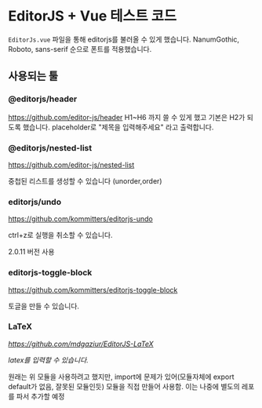 # EditorJS + Vue 테스트 코드

`EditorJs.vue` 파일을 통해 editorjs를 불러올 수 있게 했습니다.
NanumGothic, Roboto, sans-serif 순으로 폰트를 적용했습니다.

## 사용되는 툴

### @editorjs/header

https://github.com/editor-js/header
H1~H6 까지 쓸 수 있게 했고 기본은 H2가 되도록 했습니다.
placeholder로 "제목을 입력해주세요" 라고 출력합니다.

### @editorjs/nested-list

https://github.com/editor-js/nested-list

중첩된 리스트를 생성할 수 있습니다 (unorder,order)

### editorjs/undo

https://github.com/kommitters/editorjs-undo

ctrl+z로 실행을 취소할 수 있습니다.

2.0.11 버전 사용

### editorjs-toggle-block

https://github.com/kommitters/editorjs-toggle-block

토글을 만들 수 있습니다.

### LaTeX

_https://github.com/mdgaziur/EditorJS-LaTeX_

_latex를 입력할 수 있습니다._

원래는 위 모듈을 사용하려고 했지만, import에 문제가 있어(모듈자체에 export default가 없음, 잘못된 모듈인듯)
모듈을 직접 만들어 사용함. 이는 나중에 별도의 레포를 파서 추가할 예정
